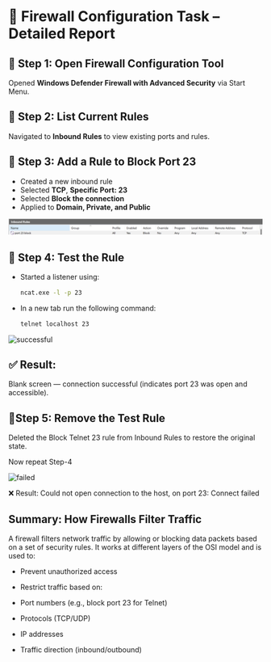 # 🔐 Firewall Configuration Task – Detailed Report

## 🔸 Step 1: Open Firewall Configuration Tool
Opened **Windows Defender Firewall with Advanced Security** via Start Menu.

## 🔸 Step 2: List Current Rules
Navigated to **Inbound Rules** to view existing ports and rules.

## 🔸 Step 3: Add a Rule to Block Port 23 
- Created a new inbound rule
- Selected **TCP**, **Specific Port: 23**
- Selected **Block the connection**
- Applied to **Domain, Private, and Public**

![Configure Port Rule](screenshots/rule.png)

## 🔸 Step 4: Test the Rule
- Started a listener using:
  ```cmd
  ncat.exe -l -p 23

- In a new tab run the following command:
  ```cmd
  telnet localhost 23

![successful](screenshots/success.png)

##  ✅ Result:
Blank screen — connection successful (indicates port 23 was open and accessible).

## 🔸Step 5: Remove the Test Rule
Deleted the Block Telnet 23 rule from Inbound Rules to restore the original state.

Now repeat Step-4

![failed](screenshots/failed.png)

❌ Result:
Could not open connection to the host, on port 23: Connect failed

## Summary: How Firewalls Filter Traffic
A firewall filters network traffic by allowing or blocking data packets based on a set of security rules. It works at different layers of the OSI model and is used to:

- Prevent unauthorized access

- Restrict traffic based on:

- Port numbers (e.g., block port 23 for Telnet)

- Protocols (TCP/UDP)

- IP addresses

- Traffic direction (inbound/outbound)








